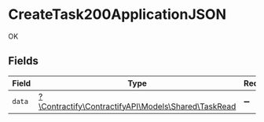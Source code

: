 # CreateTask200ApplicationJSON

OK


## Fields

| Field                                                                                  | Type                                                                                   | Required                                                                               | Description                                                                            |
| -------------------------------------------------------------------------------------- | -------------------------------------------------------------------------------------- | -------------------------------------------------------------------------------------- | -------------------------------------------------------------------------------------- |
| `data`                                                                                 | [?\Contractify\ContractifyAPI\Models\Shared\TaskRead](../../models/shared/TaskRead.md) | :heavy_minus_sign:                                                                     | N/A                                                                                    |